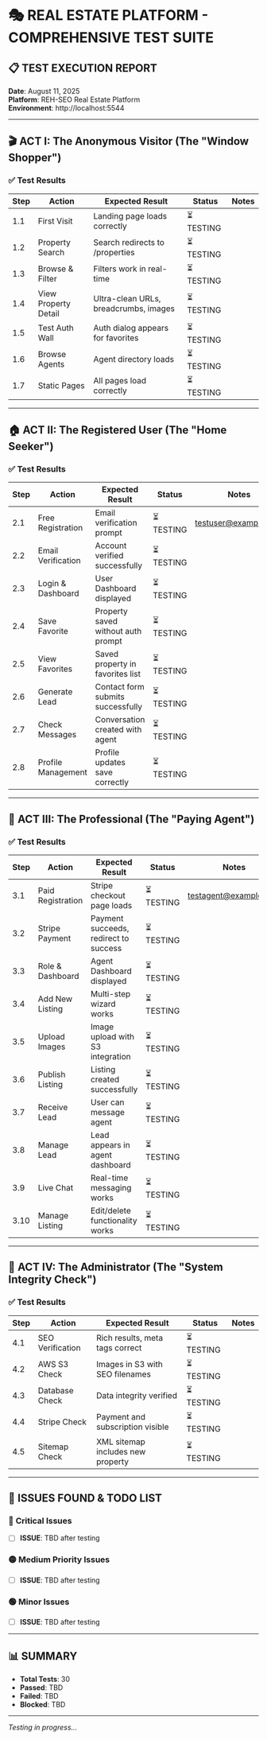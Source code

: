 # 🎭 REAL ESTATE PLATFORM - COMPREHENSIVE TEST SUITE

## 📋 **TEST EXECUTION REPORT**
**Date**: August 11, 2025  
**Platform**: REH-SEO Real Estate Platform  
**Environment**: http://localhost:5544

---

## 🎬 **ACT I: The Anonymous Visitor (The "Window Shopper")**

### ✅ **Test Results**

| Step | Action | Expected Result | Status | Notes |
|------|--------|----------------|--------|-------|
| 1.1 | First Visit | Landing page loads correctly | ⏳ TESTING | |
| 1.2 | Property Search | Search redirects to /properties | ⏳ TESTING | |
| 1.3 | Browse & Filter | Filters work in real-time | ⏳ TESTING | |
| 1.4 | View Property Detail | Ultra-clean URLs, breadcrumbs, images | ⏳ TESTING | |
| 1.5 | Test Auth Wall | Auth dialog appears for favorites | ⏳ TESTING | |
| 1.6 | Browse Agents | Agent directory loads | ⏳ TESTING | |
| 1.7 | Static Pages | All pages load correctly | ⏳ TESTING | |

---

## 🏠 **ACT II: The Registered User (The "Home Seeker")**

### ✅ **Test Results**

| Step | Action | Expected Result | Status | Notes |
|------|--------|----------------|--------|-------|
| 2.1 | Free Registration | Email verification prompt | ⏳ TESTING | testuser@example.com |
| 2.2 | Email Verification | Account verified successfully | ⏳ TESTING | |
| 2.3 | Login & Dashboard | User Dashboard displayed | ⏳ TESTING | |
| 2.4 | Save Favorite | Property saved without auth prompt | ⏳ TESTING | |
| 2.5 | View Favorites | Saved property in favorites list | ⏳ TESTING | |
| 2.6 | Generate Lead | Contact form submits successfully | ⏳ TESTING | |
| 2.7 | Check Messages | Conversation created with agent | ⏳ TESTING | |
| 2.8 | Profile Management | Profile updates save correctly | ⏳ TESTING | |

---

## 💼 **ACT III: The Professional (The "Paying Agent")**

### ✅ **Test Results**

| Step | Action | Expected Result | Status | Notes |
|------|--------|----------------|--------|-------|
| 3.1 | Paid Registration | Stripe checkout page loads | ⏳ TESTING | testagent@example.com |
| 3.2 | Stripe Payment | Payment succeeds, redirect to success | ⏳ TESTING | |
| 3.3 | Role & Dashboard | Agent Dashboard displayed | ⏳ TESTING | |
| 3.4 | Add New Listing | Multi-step wizard works | ⏳ TESTING | |
| 3.5 | Upload Images | Image upload with S3 integration | ⏳ TESTING | |
| 3.6 | Publish Listing | Listing created successfully | ⏳ TESTING | |
| 3.7 | Receive Lead | User can message agent | ⏳ TESTING | |
| 3.8 | Manage Lead | Lead appears in agent dashboard | ⏳ TESTING | |
| 3.9 | Live Chat | Real-time messaging works | ⏳ TESTING | |
| 3.10 | Manage Listing | Edit/delete functionality works | ⏳ TESTING | |

---

## 🔧 **ACT IV: The Administrator (The "System Integrity Check")**

### ✅ **Test Results**

| Step | Action | Expected Result | Status | Notes |
|------|--------|----------------|--------|-------|
| 4.1 | SEO Verification | Rich results, meta tags correct | ⏳ TESTING | |
| 4.2 | AWS S3 Check | Images in S3 with SEO filenames | ⏳ TESTING | |
| 4.3 | Database Check | Data integrity verified | ⏳ TESTING | |
| 4.4 | Stripe Check | Payment and subscription visible | ⏳ TESTING | |
| 4.5 | Sitemap Check | XML sitemap includes new property | ⏳ TESTING | |

---

## 🚨 **ISSUES FOUND & TODO LIST**

### 🔴 **Critical Issues**
- [ ] **ISSUE**: TBD after testing

### 🟡 **Medium Priority Issues**  
- [ ] **ISSUE**: TBD after testing

### 🟢 **Minor Issues**
- [ ] **ISSUE**: TBD after testing

---

## 📊 **SUMMARY**
- **Total Tests**: 30
- **Passed**: TBD
- **Failed**: TBD
- **Blocked**: TBD

---

*Testing in progress...*
